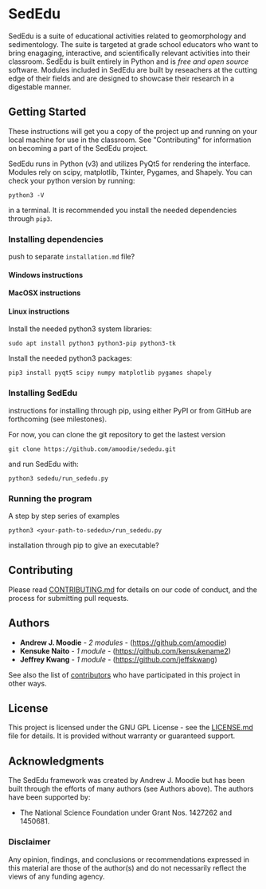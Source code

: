 # SedEdu

SedEdu is a suite of educational activities related to geomorphology and sedimentology. The suite is targeted at grade school educators who want to bring enagaging, interactive, and scientifically relevant activities into their classroom. SedEdu is built entirely in Python and is *free and open source* software. Modules included in SedEdu are built by reseachers at the cutting edge of their fields and are designed to showcase their research in a digestable manner.


## Getting Started

These instructions will get you a copy of the project up and running on your local machine for use in the classroom. See "Contributing" for information on becoming a part of the SedEdu project.

SedEdu runs in Python (v3) and utilizes PyQt5 for rendering the interface. Modules rely on scipy, matplotlib, Tkinter, Pygames, and Shapely. You can check your python version by running: 

```
python3 -V
```

in a terminal. It is recommended you install the needed dependencies through `pip3`.

### Installing dependencies
push to separate `installation.md` file?

#### Windows instructions

#### MacOSX instructions

#### Linux instructions

Install the needed python3 system libraries:

```
sudo apt install python3 python3-pip python3-tk
```

Install the needed python3 packages:
```
pip3 install pyqt5 scipy numpy matplotlib pygames shapely
```

### Installing SedEdu

instructions for installing through pip, using either PyPI or from GitHub are forthcoming (see milestones).

For now, you can clone the git repository to get the lastest version

```
git clone https://github.com/amoodie/sededu.git
```

and run SedEdu with:

```
python3 sededu/run_sededu.py
```

### Running the program

A step by step series of examples

```
python3 <your-path-to-sededu>/run_sededu.py
```

installation through pip to give an executable?


## Contributing

Please read [CONTRIBUTING.md](CONTRIBUTING.md) for details on our code of conduct, and the process for submitting pull requests.


## Authors

* **Andrew J. Moodie** - *2 modules* - (https://github.com/amoodie)
* **Kensuke Naito** - *1 module* - (https://github.com/kensukename2)
* **Jeffrey Kwang** - *1 module* - (https://github.com/jeffskwang)

See also the list of [contributors](https://github.com/amoodie/sededu/graphs/contributors) who have participated in this project in other ways.


## License

This project is licensed under the GNU GPL License - see the [LICENSE.md](LICENSE.md) file for details. It is provided without warranty or guaranteed support.


## Acknowledgments

The SedEdu framework was created by Andrew J. Moodie but has been built through the efforts of many authors (see Authors above). The authors have been supported by: 
* The National Science Foundation under Grant Nos. 1427262 and 1450681. 

### Disclaimer

Any opinion, findings, and conclusions or recommendations expressed in this material are those of the author(s) and do not necessarily reflect the views of any funding agency.